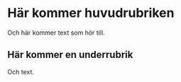 # Här kommer huvudrubriken

Och här kommer text som hör till.

## Här kommer en underrubrik

Och text.
